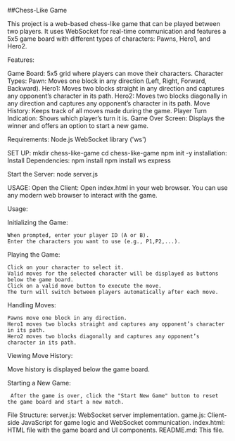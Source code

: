 ##Chess-Like Game

This project is a web-based chess-like game that can be played between two players. It uses WebSocket for real-time communication and features a 5x5 game board with different types of characters: Pawns, Hero1, and Hero2.


Features:

 Game Board: 5x5 grid where players can move their characters.
 Character Types:
   Pawn: Moves one block in any direction (Left, Right, Forward, Backward).
   Hero1: Moves two blocks straight in any direction and captures any opponent’s character in its path.
   Hero2: Moves two blocks diagonally in any direction and captures any opponent’s character in its path.
 Move History: Keeps track of all moves made during the game.
 Player Turn Indication: Shows which player’s turn it is.
 Game Over Screen: Displays the winner and offers an option to start a new game.

Requirements:
  Node.js
  WebSocket library ('ws')

SET UP:
  mkdir chess-like-game
  cd chess-like-game
  npm init -y
 installation:
   Install Dependencies:  npm install
                          npm install ws express

   Start the Server:   node server.js

USAGE:
  Open the Client:
       Open index.html in your web browser. You can use any modern web browser to interact with the game.


Usage:

   Initializing the Game:

    When prompted, enter your player ID (A or B).
    Enter the characters you want to use (e.g., P1,P2,...).
 
 Playing the Game:

    Click on your character to select it.
    Valid moves for the selected character will be displayed as buttons below the game board.
    Click on a valid move button to execute the move.
    The turn will switch between players automatically after each move.
Handling Moves:

    Pawns move one block in any direction.
    Hero1 moves two blocks straight and captures any opponent’s character in its path.
    Hero2 moves two blocks diagonally and captures any opponent’s character in its path.
 
Viewing Move History:

   Move history is displayed below the game board.

Starting a New Game:

     After the game is over, click the "Start New Game" button to reset the game board and start a new match.

File Structure:
  server.js: WebSocket server implementation.
  game.js: Client-side JavaScript for game logic and WebSocket communication.
  index.html: HTML file with the game board and UI components.
  README.md: This file.


